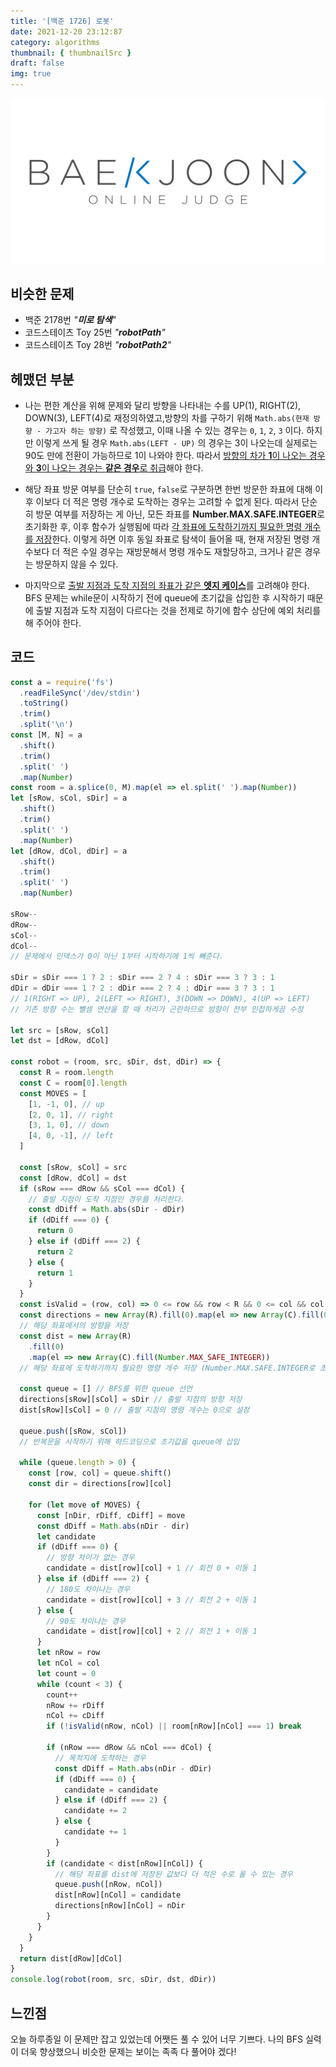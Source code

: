 ```yaml
---
title: '[백준 1726] 로봇'
date: 2021-12-20 23:12:87
category: algorithms
thumbnail: { thumbnailSrc }
draft: false
img: true
---
```


[![backjoon](./img/backjoon.png)](https://www.acmicpc.net/problem/1726)

## 비슷한 문제

- 백준 2178번 _"**미로 탐색**"_
- 코드스테이츠 Toy 25번 _"**robotPath**"_
- 코드스테이츠 Toy 28번 _"**robotPath2**"_

## 헤맸던 부분

- 나는 편한 계산을 위해 문제와 달리 방향을 나타내는 수를 UP(1), RIGHT(2), DOWN(3), LEFT(4)로 재정의하였고,방향의 차를 구하기 위해 `Math.abs(현재 방향 - 가고자 하는 방향)` 로 작성했고, 이때 나올 수 있는 경우는 `0`, `1`, `2`, `3` 이다. 하지만 이렇게 쓰게 될 경우 `Math.abs(LEFT - UP)` 의 경우는 3이 나오는데 실제로는 90도 만에 전환이 가능하므로 1이 나와야 한다. 따라서 <u>방향의 차가 **1**이 나오는 경우와 **3**이 나오는 경우는 **같은 경우**로 취급</u>해야 한다.

* 해당 좌표 방문 여부를 단순히 `true`, `false`로 구분하면 한번 방문한 좌표에 대해 이후 이보다 더 적은 명령 개수로 도착하는 경우는 고려할 수 없게 된다. 따라서 단순히 방문 여부를 저장하는 게 아닌, 모든 좌표를 **Number.MAX.SAFE.INTEGER**로 초기화한 후, 이후 함수가 실행됨에 따라 <u>각 좌표에 도착하기까지 필요한 명령 개수를 저장</u>한다. 이렇게 하면 이후 동일 좌표로 탐색이 들어올 때, 현재 저장된 명령 개수보다 더 적은 수일 경우는 재방문해서 명령 개수도 재할당하고, 크거나 같은 경우는 방문하지 않을 수 있다.

* 마지막으로 <u>출발 지점과 도착 지점의 좌표가 같은 **엣지 케이스**</u>를 고려해야 한다. BFS 문제는 while문이 시작하기 전에 queue에 초기값을 삽입한 후 시작하기 때문에 출발 지점과 도착 지점이 다르다는 것을 전제로 하기에 함수 상단에 예외 처리를 해 주어야 한다.

## 코드

```js
const a = require('fs')
  .readFileSync('/dev/stdin')
  .toString()
  .trim()
  .split('\n')
const [M, N] = a
  .shift()
  .trim()
  .split(' ')
  .map(Number)
const room = a.splice(0, M).map(el => el.split(' ').map(Number))
let [sRow, sCol, sDir] = a
  .shift()
  .trim()
  .split(' ')
  .map(Number)
let [dRow, dCol, dDir] = a
  .shift()
  .trim()
  .split(' ')
  .map(Number)

sRow--
dRow--
sCol--
dCol--
// 문제에서 인덱스가 0이 아닌 1부터 시작하기에 1씩 빼준다.

sDir = sDir === 1 ? 2 : sDir === 2 ? 4 : sDir === 3 ? 3 : 1
dDir = dDir === 1 ? 2 : dDir === 2 ? 4 : dDir === 3 ? 3 : 1
// 1(RIGHT => UP), 2(LEFT => RIGHT), 3(DOWN => DOWN), 4(UP => LEFT)
// 기존 방향 수는 뺄셈 연산을 할 때 처리가 곤란하므로 방향이 전부 인접하게끔 수정

let src = [sRow, sCol]
let dst = [dRow, dCol]

const robot = (room, src, sDir, dst, dDir) => {
  const R = room.length
  const C = room[0].length
  const MOVES = [
    [1, -1, 0], // up
    [2, 0, 1], // right
    [3, 1, 0], // down
    [4, 0, -1], // left
  ]

  const [sRow, sCol] = src
  const [dRow, dCol] = dst
  if (sRow === dRow && sCol === dCol) {
    // 출발 지점이 도착 지점인 경우를 처리한다.
    const dDiff = Math.abs(sDir - dDir)
    if (dDiff === 0) {
      return 0
    } else if (dDiff === 2) {
      return 2
    } else {
      return 1
    }
  }
  const isValid = (row, col) => 0 <= row && row < R && 0 <= col && col < C
  const directions = new Array(R).fill(0).map(el => new Array(C).fill(0))
  // 해당 좌표에서의 방향을 저장
  const dist = new Array(R)
    .fill(0)
    .map(el => new Array(C).fill(Number.MAX_SAFE_INTEGER))
  // 해당 좌표에 도착하기까지 필요한 명령 개수 저장 (Number.MAX.SAFE.INTEGER로 초기화)

  const queue = [] // BFS를 위한 queue 선언
  directions[sRow][sCol] = sDir // 출발 지점의 방향 저장
  dist[sRow][sCol] = 0 // 출발 지점의 명령 개수는 0으로 설정

  queue.push([sRow, sCol])
  // 반복문을 시작하기 위해 하드코딩으로 초기값을 queue에 삽입

  while (queue.length > 0) {
    const [row, col] = queue.shift()
    const dir = directions[row][col]

    for (let move of MOVES) {
      const [nDir, rDiff, cDiff] = move
      const dDiff = Math.abs(nDir - dir)
      let candidate
      if (dDiff === 0) {
        // 방향 차이가 없는 경우
        candidate = dist[row][col] + 1 // 회전 0 + 이동 1
      } else if (dDiff === 2) {
        // 180도 차이나는 경우
        candidate = dist[row][col] + 3 // 회전 2 + 이동 1
      } else {
        // 90도 차이나는 경우
        candidate = dist[row][col] + 2 // 회전 1 + 이동 1
      }
      let nRow = row
      let nCol = col
      let count = 0
      while (count < 3) {
        count++
        nRow += rDiff
        nCol += cDiff
        if (!isValid(nRow, nCol) || room[nRow][nCol] === 1) break

        if (nRow === dRow && nCol === dCol) {
          // 목적지에 도착하는 경우
          const dDiff = Math.abs(nDir - dDir)
          if (dDiff === 0) {
            candidate = candidate
          } else if (dDiff === 2) {
            candidate += 2
          } else {
            candidate += 1
          }
        }
        if (candidate < dist[nRow][nCol]) {
          // 해당 좌표를 dist에 저장된 값보다 더 적은 수로 올 수 있는 경우
          queue.push([nRow, nCol])
          dist[nRow][nCol] = candidate
          directions[nRow][nCol] = nDir
        }
      }
    }
  }
  return dist[dRow][dCol]
}
console.log(robot(room, src, sDir, dst, dDir))
```

## 느낀점

오늘 하루종일 이 문제만 잡고 있었는데 어쨋든 풀 수 있어 너무 기쁘다. 나의 BFS 실력이 더욱 향상했으니 비슷한 문제는 보이는 족족 다 풀어야 겠다!
